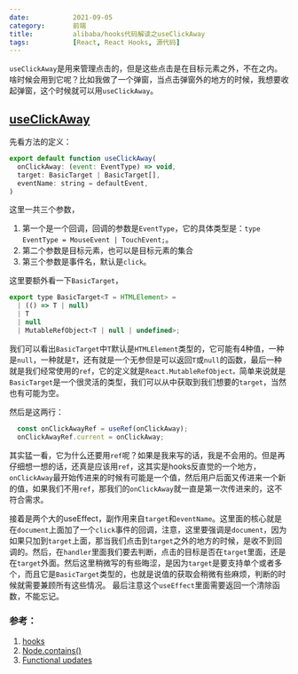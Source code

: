 ```yaml
---
date:           2021-09-05
category:       前端
title:          alibaba/hooks代码解读之useClickAway
tags:           [React, React Hooks, 源代码]
---
```

`useClickAway`是用来管理点击的，但是这些点击是在目标元素之外，不在之内。啥时候会用到它呢？比如我做了一个弹窗，当点击弹窗外的地方的时候，我想要收起弹窗，这个时候就可以用`useClickAway`。
<!--more-->

## [useClickAway](https://github.com/alibaba/hooks/blob/master/packages/hooks/src/useClickAway/index.ts)
先看方法的定义：
```JavaScript
export default function useClickAway(
  onClickAway: (event: EventType) => void,
  target: BasicTarget | BasicTarget[],
  eventName: string = defaultEvent,
)
```
这里一共三个参数，
1. 第一个是一个回调，回调的参数是`EventType`，它的具体类型是：`type EventType = MouseEvent | TouchEvent;`。
2. 第二个参数是目标元素，也可以是目标元素的集合
3. 第三个参数是事件名，默认是`click`。

这里要额外看一下`BasicTarget`，
```JavaScript
export type BasicTarget<T = HTMLElement> =
  | (() => T | null)
  | T
  | null
  | MutableRefObject<T | null | undefined>;
```
我们可以看出`BasicTarget`中`T`默认是`HTMLElement`类型的，它可能有4种值，一种是`null`，一种就是`T`，还有就是一个无参但是可以返回`T`或`null`的函数，最后一种就是我们经常使用的`ref`，它的定义就是`React.MutableRefObject。`简单来说就是`BasicTarget`是一个很灵活的类型，我们可以从中获取到我们想要的`target`，当然也有可能为空。

然后是这两行：
```JavaScript
  const onClickAwayRef = useRef(onClickAway);
  onClickAwayRef.current = onClickAway;
```
其实猛一看，它为什么还要用`ref`呢？如果是我来写的话，我是不会用的。但是再仔细想一想的话，还真是应该用`ref`，这其实是hooks反直觉的一个地方，`onClickAway`最开始传进来的时候有可能是一个值，然后用户后面又传进来一个新的值，如果我们不用`ref`，那我们的`onClickAway`就一直是第一次传进来的，这不符合需求。

接着是两个大的useEffect，副作用来自`target`和`eventName`。这里面的核心就是在`document`上面加了一个`click`事件的回调，注意，这里要强调是`document`，因为如果只加到`target`上面，那当我们点击到`target`之外的地方的时候，是收不到回调的。然后，在`handler`里面我们要去判断，点击的目标是否在`target`里面，还是在`target`外面。然后这里稍微写的有些晦涩，是因为`target`是要支持单个或者多个，而且它是`BasicTarget`类型的，也就是说值的获取会稍微有些麻烦，判断的时候就需要兼顾所有这些情况。
最后注意这个`useEffect`里面需要返回一个清除函数，不能忘记。

### 参考：
1. [hooks](https://github.com/alibaba/hooks)
1. [Node.contains()](https://developer.mozilla.org/en-US/docs/Web/API/Node/contains)
1. [Functional updates](https://reactjs.org/docs/hooks-reference.html#functional-updates)
